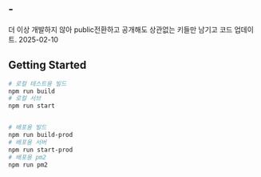 ## -
더 이상 개발하지 않아 public전환하고 공개해도 상관없는 키들만 남기고 코드 업데이트. 2025-02-10


## Getting Started

```bash
# 로컬 테스트용 빌드
npm run build
# 로컬 서브
npm run start


# 배포용 빌드
npm run build-prod
# 배포용 서버
npm run start-prod
# 배포용 pm2
npm run pm2

```
